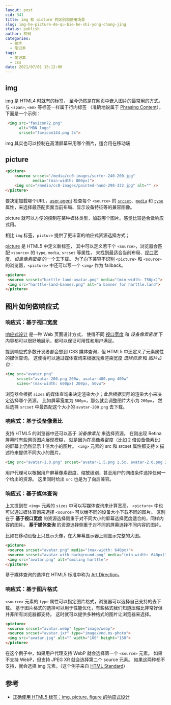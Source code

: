 ```yaml
---
layout: post
cid: 341
title: img 和 picture 的区别和使用场景
slug: img-he-picture-de-qu-bie-he-shi-yong-chang-jing
status: publish
author: 桃翁
categories:
  - 技术
  - 笔记本
tags:
  - 笔记本
  - css
date: 2021/07/01 15:12:00
---
```



## img

[img](https://developer.mozilla.org/en-US/docs/Web/HTML/Element/img) 是 HTML4 时就有的标签， 至今仍然是在网页中嵌入图片的最常用的方式。 与 `<span>`, `<em>` 等标签一样属于行内标签 （准确地说属于 [Phrasing Content](https://html.spec.whatwg.org/#phrasing-content)）。下面是一个示例：

```html
 <img src="favicon72.png"
      alt="MDN logo"
      srcset="favicon144.png 2x">
```

img 其实也可以控制在高清屏幕采用哪个图片，适合用在移动端

## picture 

```html
<picture>
    <source srcset="/media/cc0-images/surfer-240-200.jpg"
            media="(min-width: 800px)">
    <img src="/media/cc0-images/painted-hand-298-332.jpg" alt="" />
</picture>
```

要决定加载哪个URL，[user agent](https://developer.mozilla.org/zh-CN/docs/Glossary/User_agent) 检查每个 `<source>` 的 [`srcset`](https://developer.mozilla.org/zh-CN/docs/Web/HTML/Element/source#attr-srcset)、[`media`](https://developer.mozilla.org/zh-CN/docs/Web/HTML/Element/source#attr-media) 和 [`type`](https://developer.mozilla.org/zh-CN/docs/Web/HTML/Element/source#attr-type) 属性，来选择最匹配页面当前布局、显示设备特征等的兼容图像。

picture 就可以方便的控制在某种媒体类型，加载哪个图片。感觉比较适合做响应式用。

相比 `img` 标签，`picture` 提供了更丰富的响应式资源选择方式；

[picture](https://developer.mozilla.org/en-US/docs/Web/HTML/Element/picture) 是 HTML5 中定义新标签， 其中可以定义若干个 `<source>`，浏览器会匹配 `<source>` 的 `type`, `media`, `srcset` 等属性， 来找到最适合当前布局、[视口宽度](https://harttle.land/2016/04/21/viewport.html)、*设备像素密度* 的一个去下载。 为了向下兼容不识别 `<picture>` 和 `<source>` 的浏览器，`<picture>` 中还可以写一个 `<img>` 作为 fallback。

```html
<picture>
 <source srcset="harttle-land-avatar.png" media="(min-width: 750px)">
 <img src="harttle-land-banner.png" alt="a banner for harttle.land">
</picture>
```

## 图片如何做响应式

### 响应式：基于视口宽度

[响应式设计](https://en.wikipedia.org/wiki/Responsive_web_design) 是一种 Web 页面设计方式， 使得不同 [视口宽度](https://harttle.land/2016/04/21/viewport.html) 和 *设备像素密度* 下内容都可以很好地展示，都可以保证可用性和用户满足。

提到响应式多数开发者都会想到 CSS 媒体查询，但 HTML5 中还定义了元素属性的媒体查询。 这使得可以通过媒体查询来根据元素渲染宽度 *选择资源* 和 *图片占位*：

```html
<img src="avatar.png" 
     srcset="avatar-200.png 200w, avatar-400.png 400w"
     sizes="(max-width: 600px) 200px, 50vw">
```

浏览器会根据 `sizes` 的媒体查询来决定渲染大小；此后根据实际的渲染大小来决定选择哪个资源。 比如屏幕宽度为 `500px`，那么就会调整图片大小为 `200px`， 然后选择 `srcset` 中最匹配这个大小的 `avatar-200.png` 去下载。

### 响应式：基于设备像素比

支持 HTML5 的浏览器中还可以基于 *设备像素比* 来选择资源。 在刚出现 Retina 屏幕时有些网页图片展现模糊， 就是因为在高像素密度（比如 2 倍设备像素比）的屏幕上仍然显示 1 倍大小的图片。 `<img>` 元素的 src 和 srcset 属性都支持 x 描述符来提供不同大小的图片。

```html
<img src="avatar-1.0.png" srcset="avatar-1.5.png 1.5x, avatar-2.0.png 2x">
```

用户代理可以根据用户屏幕像素密度、缩放级别，甚至用户的网络条件选择任何一个给出的资源。 这里同时给出 `src` 也是为了向后兼容。

### 响应式：基于媒体查询

上文提到在 `<img>` 元素的 `sizes` 中可以写媒体查询来计算宽高。 `<picture>` 中也可以通过媒体查询来选择 `<source>` 可以给不同的设备大小下载不同的图片。 区别在于 **基于视口宽度** 的资源选择侧重于对不同大小的屏幕选择宽度适合的，同样内容的图片。 **基于媒体查询** 的资源选择侧重于对不同的屏幕选择不同内容的图片。

比如在移动设备上只显示头像，在大屏幕显示器上则显示完整的大图。

```html
<picture>
 <source srcset="avatar.png" media="(max-width: 640px)">
 <source srcset="avatar-with-background.png" media="(min-width: 640px)">
 <img src="avatar.png" alt="smiling harttle">
</picture>
```

基于媒体查询的选择在 HTML5 标准中称为 [Art Direction](https://html.spec.whatwg.org/multipage/images.html#art-direction)。

### 响应式：基于图片格式

`<source>` 元素的 `type` 属性可以指定图片格式，浏览器可以选择自己支持的去下载。 基于图片格式的选择可以用于性能优化，有些格式我们知道压缩比非常好但并非所有浏览器都支持。 这时就可以提供多种格式的图片让浏览器来选择。

```html
<picture>
 <source srcset="avatar.webp" type="image/webp">
 <source srcset="avatar.jxr" type="image/vnd.ms-photo">
 <img src="avatar.jpg" alt="" width="100" height="150">
</picture>
```

在这个例子中，如果用户代理支持 WebP 就会选择第一个 `<source>` 元素。 如果不支持 WebP，但支持 JPEG XR 就会选择第二个 source 元素。 如果这两种都不支持，就会选择 img 元素。（这个例子来自 [HTML Standard](https://html.spec.whatwg.org/multipage/images.html#image-format-based-selection)）

## 参考

- [正确使用 HTML5 标签：img, picture, figure 的响应式设计](https://harttle.land/2018/05/30/responsive-img-picture.html)